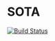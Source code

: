 # SOTA
[![Build Status](https://travis-ci.org/ssrb/SOTA.svg?branch=master)](https://travis-ci.org/ssrb/SOTA)
